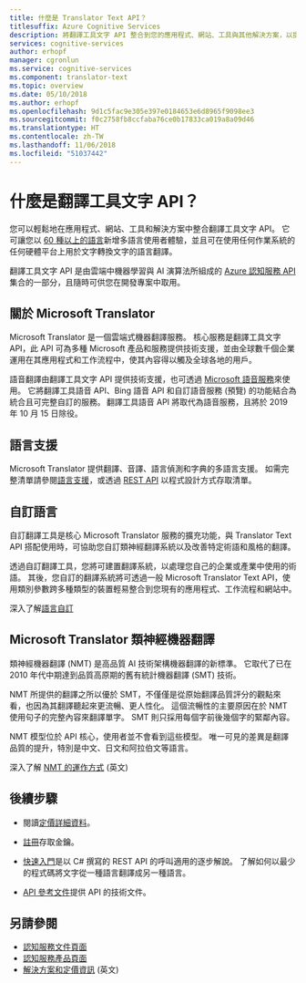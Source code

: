 ```yaml
---
title: 什麼是 Translator Text API？
titlesuffix: Azure Cognitive Services
description: 將翻譯工具文字 API 整合到您的應用程式、網站、工具與其他解決方案，以提供多語言使用者體驗。
services: cognitive-services
author: erhopf
manager: cgronlun
ms.service: cognitive-services
ms.component: translator-text
ms.topic: overview
ms.date: 05/10/2018
ms.author: erhopf
ms.openlocfilehash: 9d1c5fac9e305e397e0184653e6d8965f9098ee3
ms.sourcegitcommit: f0c2758fb8ccfaba76ce0b17833ca019a8a09d46
ms.translationtype: HT
ms.contentlocale: zh-TW
ms.lasthandoff: 11/06/2018
ms.locfileid: "51037442"
---
```

# <a name="what-is-translator-text-api"></a>什麼是翻譯工具文字 API？

您可以輕鬆地在應用程式、網站、工具和解決方案中整合翻譯工具文字 API。 它可讓您以 [60 種以上的語言](languages.md)新增多語言使用者體驗，並且可在使用任何作業系統的任何硬體平台上用於文字轉換文字的語言翻譯。

翻譯工具文字 API 是由雲端中機器學習與 AI 演算法所組成的 [Azure 認知服務 API](https://docs.microsoft.com/azure/#pivot=products&panel=ai) 集合的一部分，且隨時可供您在開發專案中取用。

## <a name="about-microsoft-translator"></a>關於 Microsoft Translator

Microsoft Translator 是一個雲端式機器翻譯服務。 核心服務是翻譯工具文字 API，此 API 可為多種 Microsoft 產品和服務提供技術支援，並由全球數千個企業運用在其應用程式和工作流程中，使其內容得以觸及全球各地的用戶。

語音翻譯由翻譯工具文字 API 提供技術支援，也可透過 [Microsoft 語音服務](https://docs.microsoft.com/azure/cognitive-services/speech-service/)來使用。 它將翻譯工具語音 API、Bing 語音 API 和自訂語音服務 (預覽) 的功能結合為統合且可完整自訂的服務。 翻譯工具語音 API 將取代為語音服務，且將於 2019 年 10 月 15 日除役。

## <a name="language-support"></a>語言支援

Microsoft Translator 提供翻譯、音譯、語言偵測和字典的多語言支援。 如需完整清單請參閱[語言支援](language-support.md)，或透過 [REST API](https://docs.microsoft.com/azure/cognitive-services/translator/reference/v3-0-languages) 以程式設計方式存取清單。  

## <a name="language-customization"></a>自訂語言

自訂翻譯工具是核心 Microsoft Translator 服務的擴充功能，與 Translator Text API 搭配使用時，可協助您自訂類神經翻譯系統以及改善特定術語和風格的翻譯。

透過自訂翻譯工具，您將可建置翻譯系統，以處理您自己的企業或產業中使用的術語。 其後，您自訂的翻譯系統將可透過一般 Microsoft Translator Text API，使用類別參數跨多種類型的裝置輕易整合到您現有的應用程式、工作流程和網站中。

深入了解[語言自訂](customization.md)

## <a name="microsoft-translator-neural-machine-translation"></a>Microsoft Translator 類神經機器翻譯

類神經機器翻譯 (NMT) 是高品質 AI 技術架構機器翻譯的新標準。 它取代了已在 2010 年代中期達到品質高原期的舊有統計機器翻譯 (SMT) 技術。

NMT 所提供的翻譯之所以優於 SMT，不僅僅是從原始翻譯品質評分的觀點來看，也因為其翻譯聽起來更流暢、更人性化。 這個流暢性的主要原因在於 NMT 使用句子的完整內容來翻譯單字。 SMT 則只採用每個字前後幾個字的緊鄰內容。

NMT 模型位於 API 核心，使用者並不會看到這些模型。 唯一可見的差異是翻譯品質的提升，特別是中文、日文和阿拉伯文等語言。

深入了解 [NMT 的運作方式](https://www.microsoft.com/en-us/translator/mt.aspx#nnt) \(英文\)

## <a name="next-steps"></a>後續步驟

- 閱讀[定價詳細資料](https://azure.microsoft.com/pricing/details/cognitive-services/translator-text-api/)。

- [註冊](translator-text-how-to-signup.md)存取金鑰。

- [快速入門](quickstarts/csharp.md)是以 C# 撰寫的 REST API 的呼叫適用的逐步解說。 了解如何以最少的程式碼將文字從一種語言翻譯成另一種語言。

- [API 參考文件](https://docs.microsoft.com/azure/cognitive-services/Translator/reference/v3-0-reference)提供 API 的技術文件。

## <a name="see-also"></a>另請參閱

- [認知服務文件頁面](https://docs.microsoft.com/azure/#pivot=products&panel=ai)
- [認知服務產品頁面](https://azure.microsoft.com/services/cognitive-services/)
- [解決方案和定價資訊](https://www.microsoft.com/en-us/translator/default.aspx) \(英文\)
